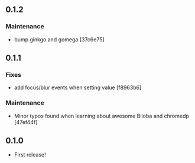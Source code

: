 ## 0.1.2

### Maintenance
- bump ginkgo and gomega [37c6e75]

## 0.1.1

### Fixes
- add focus/blur events when setting value [f8963b6]

### Maintenance
- Minor typos found when learning about awesome Biloba and chromedp [47ef44f]

## 0.1.0

- First release!

